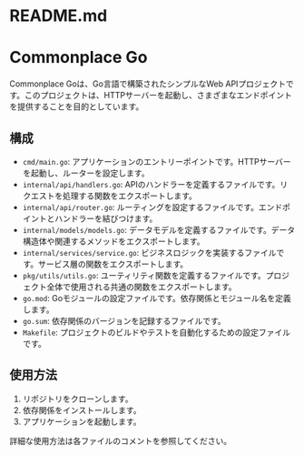 # README.md

# Commonplace Go

Commonplace Goは、Go言語で構築されたシンプルなWeb APIプロジェクトです。このプロジェクトは、HTTPサーバーを起動し、さまざまなエンドポイントを提供することを目的としています。

## 構成

- `cmd/main.go`: アプリケーションのエントリーポイントです。HTTPサーバーを起動し、ルーターを設定します。
- `internal/api/handlers.go`: APIのハンドラーを定義するファイルです。リクエストを処理する関数をエクスポートします。
- `internal/api/router.go`: ルーティングを設定するファイルです。エンドポイントとハンドラーを結びつけます。
- `internal/models/models.go`: データモデルを定義するファイルです。データ構造体や関連するメソッドをエクスポートします。
- `internal/services/service.go`: ビジネスロジックを実装するファイルです。サービス層の関数をエクスポートします。
- `pkg/utils/utils.go`: ユーティリティ関数を定義するファイルです。プロジェクト全体で使用される共通の関数をエクスポートします。
- `go.mod`: Goモジュールの設定ファイルです。依存関係とモジュール名を定義します。
- `go.sum`: 依存関係のバージョンを記録するファイルです。
- `Makefile`: プロジェクトのビルドやテストを自動化するための設定ファイルです。

## 使用方法

1. リポジトリをクローンします。
2. 依存関係をインストールします。
3. アプリケーションを起動します。

詳細な使用方法は各ファイルのコメントを参照してください。